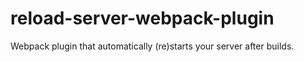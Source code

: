 # reload-server-webpack-plugin
Webpack plugin that automatically (re)starts your server after builds.
